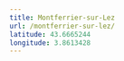 ```yaml
---
title: Montferrier-sur-Lez
url: /montferrier-sur-lez/
latitude: 43.6665244
longitude: 3.8613428
---
```

